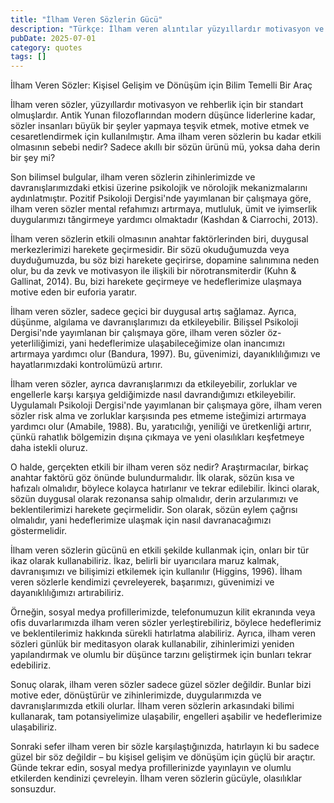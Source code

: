 ```yaml
---
title: "İlham Veren Sözlerin Gücü"
description: "Türkçe: İlham veren alıntılar yüzyıllardır motivasyon ve rehberlik kaynağı olmuştur. Fakat onları..."
pubDate: 2025-07-01
category: quotes
tags: []
---
```


İlham Veren Sözler: Kişisel Gelişim ve Dönüşüm için Bilim Temelli Bir Araç

İlham veren sözler, yüzyıllardır motivasyon ve rehberlik için bir standart olmuşlardır. Antik Yunan filozoflarından modern düşünce liderlerine kadar, sözler insanları büyük bir şeyler yapmaya teşvik etmek, motive etmek ve cesaretlendirmek için kullanılmıştır. Ama ilham veren sözlerin bu kadar etkili olmasının sebebi nedir? Sadece akıllı bir sözün ürünü mü, yoksa daha derin bir şey mi?

Son bilimsel bulgular, ilham veren sözlerin zihinlerimizde ve davranışlarımızdaki etkisi üzerine psikolojik ve nörolojik mekanizmalarını aydınlatmıştır. Pozitif Psikoloji Dergisi'nde yayımlanan bir çalışmaya göre, ilham veren sözler mental refahımızı artırmaya, mutluluk, ümit ve iyimserlik duygularımızı tăngirmeye yardımcı olmaktadır (Kashdan & Ciarrochi, 2013).

İlham veren sözlerin etkili olmasının anahtar faktörlerinden biri, duygusal merkezlerimizi harekete geçirmesidir. Bir sözü okuduğumuzda veya duyduğumuzda, bu söz bizi harekete geçirirse, dopamine salınımına neden olur, bu da zevk ve motivasyon ile ilişkili bir nörotransmiterdir (Kuhn & Gallinat, 2014). Bu, bizi harekete geçirmeye ve hedeflerimize ulaşmaya motive eden bir euforia yaratır.

İlham veren sözler, sadece geçici bir duygusal artış sağlamaz. Ayrıca, düşünme, algılama ve davranışlarımızı da etkileyebilir. Bilişsel Psikoloji Dergisi'nde yayımlanan bir çalışmaya göre, ilham veren sözler öz-yeterliliğimizi, yani hedeflerimize ulaşabileceğimize olan inancımızı artırmaya yardımcı olur (Bandura, 1997). Bu, güvenimizi, dayanıklılığımızı ve hayatlarımızdaki kontrolümüzü artırır.

İlham veren sözler, ayrıca davranışlarımızı da etkileyebilir, zorluklar ve engellerle karşı karşıya geldiğimizde nasıl davrandığımızı etkileyebilir. Uygulamalı Psikoloji Dergisi'nde yayımlanan bir çalışmaya göre, ilham veren sözler risk alma ve zorluklar karşısında pes etmeme isteğimizi artırmaya yardımcı olur (Amabile, 1988). Bu, yaratıcılığı, yeniliği ve üretkenliği artırır, çünkü rahatlık bölgemizin dışına çıkmaya ve yeni olasılıkları keşfetmeye daha istekli oluruz.

O halde, gerçekten etkili bir ilham veren söz nedir? Araştırmacılar, birkaç anahtar faktörü göz önünde bulundurmalıdır. İlk olarak, sözün kısa ve hafızalı olmalıdır, böylece kolayca hatırlanır ve tekrar edilebilir. İkinci olarak, sözün duygusal olarak rezonansa sahip olmalıdır, derin arzularımızı ve beklentilerimizi harekete geçirmelidir. Son olarak, sözün eylem çağrısı olmalıdır, yani hedeflerimize ulaşmak için nasıl davranacağımızı göstermelidir.

İlham veren sözlerin gücünü en etkili şekilde kullanmak için, onları bir tür ikaz olarak kullanabiliriz. İkaz, belirli bir uyarıcılara maruz kalmak, davranışımızı ve bilişimizi etkilemek için kullanılır (Higgins, 1996). İlham veren sözlerle kendimizi çevreleyerek, başarımızı, güvenimizi ve dayanıklılığımızı artırabiliriz.

Örneğin, sosyal medya profillerimizde, telefonumuzun kilit ekranında veya ofis duvarlarımızda ilham veren sözler yerleştirebiliriz, böylece hedeflerimiz ve beklentilerimiz hakkında sürekli hatırlatma alabiliriz. Ayrıca, ilham veren sözleri günlük bir meditasyon olarak kullanabilir, zihinlerimizi yeniden yapılandırmak ve olumlu bir düşünce tarzını geliştirmek için bunları tekrar edebiliriz.

Sonuç olarak, ilham veren sözler sadece güzel sözler değildir. Bunlar bizi motive eder, dönüştürür ve zihinlerimizde, duygularımızda ve davranışlarımızda etkili olurlar. İlham veren sözlerin arkasındaki bilimi kullanarak, tam potansiyelimize ulaşabilir, engelleri aşabilir ve hedeflerimize ulaşabiliriz.

Sonraki sefer ilham veren bir sözle karşılaştığınızda, hatırlayın ki bu sadece güzel bir söz değildir – bu kişisel gelişim ve dönüşüm için güçlü bir araçtır. Günde tekrar edin, sosyal medya profillerinizde yayınlayın ve olumlu etkilerden kendinizi çevreleyin. İlham veren sözlerin gücüyle, olasılıklar sonsuzdur.